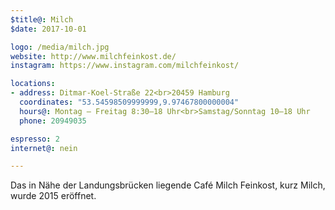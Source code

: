 ```yaml
---
$title@: Milch
$date: 2017-10-01

logo: /media/milch.jpg
website: http://www.milchfeinkost.de/
instagram: https://www.instagram.com/milchfeinkost/

locations:
- address: Ditmar-Koel-Straße 22<br>20459 Hamburg
  coordinates: "53.54598509999999,9.97467800000004"
  hours@: Montag – Freitag 8:30–18 Uhr<br>Samstag/Sonntag 10–18 Uhr
  phone: 20949035

espresso: 2
internet@: nein

---
```

Das in Nähe der Landungsbrücken liegende Café Milch Feinkost, kurz Milch, wurde 2015 eröffnet.